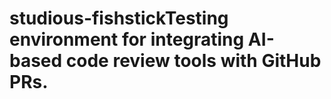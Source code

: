 # studious-fishstickTesting environment for integrating AI-based code review tools with GitHub PRs.
